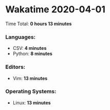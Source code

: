 # Wakatime 2020-04-01

Time Total: **0 hours 13 minutes**

### Languages:
- CSV: **4 minutes** 
- Python: **8 minutes** 

### Editors:
- Vim: **13 minutes** 

### Operating Systems:
- Linux: **13 minutes** 

